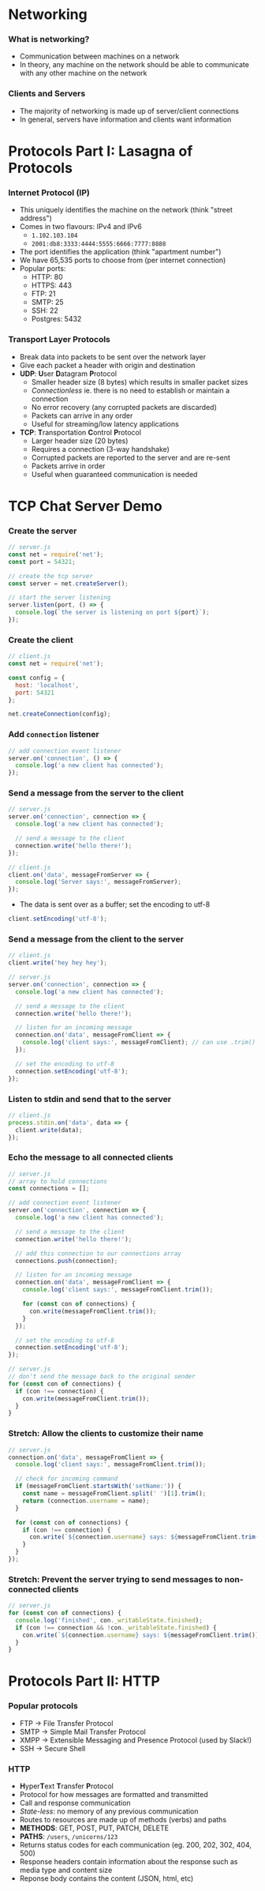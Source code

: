 # Networking

### What is networking?

- Communication between machines on a network
- In theory, any machine on the network should be able to communicate with any other machine on the network

### Clients and Servers

- The majority of networking is made up of server/client connections
- In general, servers have information and clients want information

# Protocols Part I: Lasagna of Protocols

### Internet Protocol (IP)

- This uniquely identifies the machine on the network (think "street address")
- Comes in two flavours: IPv4 and IPv6
  - `1.102.103.104`
  - `2001:db8:3333:4444:5555:6666:7777:8888`
- The port identifies the application (think "apartment number")
- We have 65,535 ports to choose from (per internet connection)
- Popular ports:
  - HTTP: 80
  - HTTPS: 443
  - FTP: 21
  - SMTP: 25
  - SSH: 22
  - Postgres: 5432

### Transport Layer Protocols

- Break data into packets to be sent over the network layer
- Give each packet a header with origin and destination
- **UDP**: **U**ser **D**atagram **P**rotocol
  - Smaller header size (8 bytes) which results in smaller packet sizes
  - _Connectionless_ ie. there is no need to establish or maintain a connection
  - No error recovery (any corrupted packets are discarded)
  - Packets can arrive in any order
  - Useful for streaming/low latency applications
- **TCP**: **T**ransportation **C**ontrol **P**rotocol
  - Larger header size (20 bytes)
  - Requires a connection (3-way handshake)
  - Corrupted packets are reported to the server and are re-sent
  - Packets arrive in order
  - Useful when guaranteed communication is needed

# TCP Chat Server Demo

### Create the server

```js
// server.js
const net = require('net');
const port = 54321;

// create the tcp server
const server = net.createServer();

// start the server listening
server.listen(port, () => {
  console.log(`the server is listening on port ${port}`);
});
```

### Create the client

```js
// client.js
const net = require('net');

const config = {
  host: 'localhost',
  port: 54321
};

net.createConnection(config);
```

### Add `connection` listener

```js
// add connection event listener
server.on('connection', () => {
  console.log('a new client has connected');
});
```

### Send a message from the server to the client

```js
// server.js
server.on('connection', connection => {
  console.log('a new client has connected');

  // send a message to the client
  connection.write('hello there!');
});
```

```js
// client.js
client.on('data', messageFromServer => {
  console.log('Server says:', messageFromServer);
});
```

- The data is sent over as a buffer; set the encoding to utf-8

```js
client.setEncoding('utf-8');
```

### Send a message from the client to the server

```js
// client.js
client.write('hey hey hey');
```

```js
// server.js
server.on('connection', connection => {
  console.log('a new client has connected');

  // send a message to the client
  connection.write('hello there!');

  // listen for an incoming message
  connection.on('data', messageFromClient => {
    console.log('client says:', messageFromClient); // can use .trim() to remove the new line
  });

  // set the encoding to utf-8
  connection.setEncoding('utf-8');
});
```

### Listen to stdin and send that to the server

```js
// client.js
process.stdin.on('data', data => {
  client.write(data);
});
```

### Echo the message to all connected clients

```js
// server.js
// array to hold connections
const connections = [];

// add connection event listener
server.on('connection', connection => {
  console.log('a new client has connected');

  // send a message to the client
  connection.write('hello there!');

  // add this connection to our connections array
  connections.push(connection);

  // listen for an incoming message
  connection.on('data', messageFromClient => {
    console.log('client says:', messageFromClient.trim());

    for (const con of connections) {
      con.write(messageFromClient.trim());
    }
  });

  // set the encoding to utf-8
  connection.setEncoding('utf-8');
});
```

```js
// server.js
// don't send the message back to the original sender
for (const con of connections) {
  if (con !== connection) {
    con.write(messageFromClient.trim());
  }
}
```

### Stretch: Allow the clients to customize their name

```js
// server.js
connection.on('data', messageFromClient => {
  console.log('client says:', messageFromClient.trim());

  // check for incoming command
  if (messageFromClient.startsWith('setName:')) {
    const name = messageFromClient.split(' ')[1].trim();
    return (connection.username = name);
  }

  for (const con of connections) {
    if (con !== connection) {
      con.write(`${connection.username} says: ${messageFromClient.trim()}`);
    }
  }
});
```

### Stretch: Prevent the server trying to send messages to non-connected clients

```js
// server.js
for (const con of connections) {
  console.log('finished', con._writableState.finished);
  if (con !== connection && !con._writableState.finished) {
    con.write(`${connection.username} says: ${messageFromClient.trim()}`);
  }
}
```

# Protocols Part II: HTTP

### Popular protocols

- FTP -> File Transfer Protocol
- SMTP -> Simple Mail Transfer Protocol
- XMPP -> Extensible Messaging and Presence Protocol (used by Slack!)
- SSH -> Secure Shell

### HTTP

- **H**yper**T**ext **T**ransfer **P**rotocol
- Protocol for how messages are formatted and transmitted
- Call and response communication
- _State-less_: no memory of any previous communication
- Routes to resources are made up of methods (verbs) and paths
- **METHODS**: GET, POST, PUT, PATCH, DELETE
- **PATHS**: `/users`, `/unicorns/123`
- Returns status codes for each communication (eg. 200, 202, 302, 404, 500)
- Response headers contain information about the response such as media type and content size
- Reponse body contains the content (JSON, html, etc)

